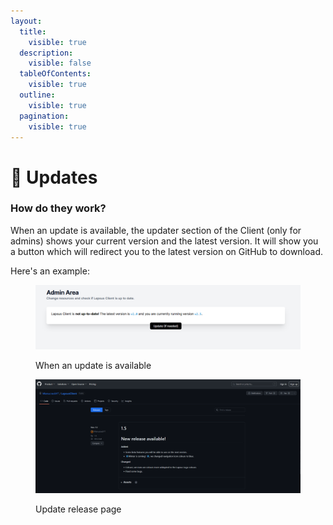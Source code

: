 ```yaml
---
layout:
  title:
    visible: true
  description:
    visible: false
  tableOfContents:
    visible: true
  outline:
    visible: true
  pagination:
    visible: true
---
```


# 🔄 Updates

### How do they work?

When an update is available, the updater section of the Client (only for admins) shows your current version and the latest version. It will show you a button which will redirect you to the latest version on GitHub to download.

Here's an example:

<figure><img src="../.gitbook/assets/imagen (16).png" alt=""><figcaption><p>When an update is available</p></figcaption></figure>

<figure><img src="../.gitbook/assets/imagen (17).png" alt=""><figcaption><p>Update release page</p></figcaption></figure>
